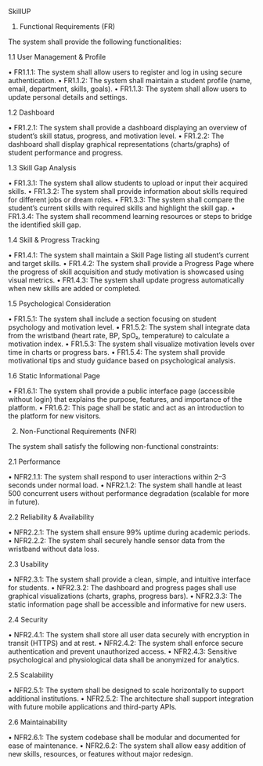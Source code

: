SkillUP

1. Functional Requirements (FR)

The system shall provide the following functionalities:

1.1 User Management & Profile

• FR1.1.1: The system shall allow users to register and log in using secure authentication.
• FR1.1.2: The system shall maintain a student profile (name, email, department, skills, goals).
• FR1.1.3: The system shall allow users to update personal details and settings.


1.2 Dashboard

• FR1.2.1: The system shall provide a dashboard displaying an overview of student’s skill status, progress, and motivation level.
• FR1.2.2: The dashboard shall display graphical representations (charts/graphs) of student performance and progress.


1.3 Skill Gap Analysis

• FR1.3.1: The system shall allow students to upload or input their acquired skills.
• FR1.3.2: The system shall provide information about skills required for different jobs or dream roles.
• FR1.3.3: The system shall compare the student’s current skills with required skills and highlight the skill gap.
• FR1.3.4: The system shall recommend learning resources or steps to bridge the identified skill gap.


1.4 Skill & Progress Tracking

• FR1.4.1: The system shall maintain a Skill Page listing all student’s current and target skills.
• FR1.4.2: The system shall provide a Progress Page where the progress of skill acquisition and study motivation is showcased using visual metrics.
• FR1.4.3: The system shall update progress automatically when new skills are added or completed.


1.5 Psychological Consideration

• FR1.5.1: The system shall include a section focusing on student psychology and motivation level.
• FR1.5.2: The system shall integrate data from the wristband (heart rate, BP, SpO₂, temperature) to calculate a motivation index.
• FR1.5.3: The system shall visualize motivation levels over time in charts or progress bars.
• FR1.5.4: The system shall provide motivational tips and study guidance based on psychological analysis.


1.6 Static Informational Page

• FR1.6.1: The system shall provide a public interface page (accessible without login) that explains the purpose, features, and importance of the platform.
• FR1.6.2: This page shall be static and act as an introduction to the platform for new visitors.


2. Non-Functional Requirements (NFR)

The system shall satisfy the following non-functional constraints:

2.1 Performance

• NFR2.1.1: The system shall respond to user interactions within 2–3 seconds under normal load.
• NFR2.1.2: The system shall handle at least 500 concurrent users without performance degradation (scalable for more in future).


2.2 Reliability & Availability

• NFR2.2.1: The system shall ensure 99% uptime during academic periods.
• NFR2.2.2: The system shall securely handle sensor data from the wristband without data loss.


2.3 Usability

• NFR2.3.1: The system shall provide a clean, simple, and intuitive interface for students.
• NFR2.3.2: The dashboard and progress pages shall use graphical visualizations (charts, graphs, progress bars).
• NFR2.3.3: The static information page shall be accessible and informative for new users.


2.4 Security

• NFR2.4.1: The system shall store all user data securely with encryption in transit (HTTPS) and at rest.
• NFR2.4.2: The system shall enforce secure authentication and prevent unauthorized access.
• NFR2.4.3: Sensitive psychological and physiological data shall be anonymized for analytics.


2.5 Scalability

• NFR2.5.1: The system shall be designed to scale horizontally to support additional institutions.
• NFR2.5.2: The architecture shall support integration with future mobile applications and third-party APIs.


2.6 Maintainability

• NFR2.6.1: The system codebase shall be modular and documented for ease of maintenance.
• NFR2.6.2: The system shall allow easy addition of new skills, resources, or features without major redesign.
